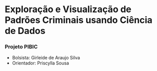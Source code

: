 # Exploração e Visualização de Padrões Criminais usando Ciência de Dados
### Projeto PIBIC
* Bolsista: Girleide de Araujo Silva
* Orientador: Priscylla Sousa

